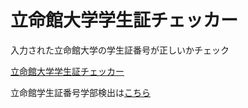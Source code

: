 # 立命館大学学生証チェッカー
入力された立命館大学の学生証番号が正しいかチェック

[立命館大学学生証チェッカー](https://yuki1201.github.io/ru-gakuyukai-stunum/)

立命館学生証番号学部検出は[こちら](https://yuki1201.github.io/ru-stunum-college/)

